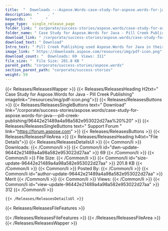 ```yaml
---
title:  "  Downloads ---Aspose.Words-case-study-for-aspose.words-for-java---pill-creek-publishing . " 
description:  "    . " 
keywords:  "    . " 
page_type:  single_release_page
folder_link: " corporate/success-stories/aspose.words/case-study-for-aspose.words-for-java---pill-creek-publishing/"
folder_name: " Case Study for Aspose.Words for Java - Pill Creek Publishing"
download_link: " /corporate/success-stories/aspose.words/case-study-for-aspose.words-for-java---pill-creek-publishing/96442e21489a4a98a582e953022d27aa"
download_text: " Download"
Intro_text: " Pill Creek Publishing used Aspose.Words for Java in their software, PAMS 3.0. No..."
image_link: " https://downloads.aspose.com/resources/img/pdf-icon.png"
download_count: "  Downloads: 69  Views: 311"
file_size: "  File Size: 201.8 KB "
parent_path: "corporate/success-stories/aspose.words"
section_parent_path: "corporate/success-stories"
weight: 59 
---
```


{{< Releases/ReleasesWapper >}}
  {{< Releases/ReleasesHeading H2txt=" Case Study for Aspose.Words for Java - Pill Creek Publishing" imagelink="/resources/img/pdf-icon.png">}}
  {{< Releases/ReleasesButtons >}}
    {{< Releases/ReleasesSingleButtons text=" Download" link="/corporate/success-stories/aspose.words/case-study-for-aspose.words-for-java---pill-creek-publishing/96442e21489a4a98a582e953022d27aa%20%20" >}}
    {{< Releases/ReleasesSingleButtons text=" Support Forum " link="https://forum.aspose.com" >}}
  {{< Releases/ReleasesButtons >}}
  {{< Releases/ReleasesFileArea >}}
    {{< Releases/ReleasesHeading h4txt="File Details">}}
    {{< Releases/ReleasesDetailsUl >}}
            {{< Common/li  >}} Downloads: {{< /Common/li >}} 
      {{< Common/li id="dwn-update-96442e21489a4a98a582e953022d27aa" >}} 69 {{< /Common/li >}} 
      {{< Common/li  >}} File Size: {{< /Common/li >}} 
      {{< Common/li id="size-update-96442e21489a4a98a582e953022d27aa" >}} 201.8 KB {{< /Common/li >}} 
      {{< Common/li  >}} Posted By: {{< /Common/li >}} 
      {{< Common/li id="author-update-96442e21489a4a98a582e953022d27aa" >}} Merit {{< /Common/li >}} 
      {{< Common/li  >}} Views: {{< /Common/li >}} 
      {{< Common/li id="view-update-96442e21489a4a98a582e953022d27aa" >}} 312 {{< /Common/li >}} 

    {{< /Releases/ReleasesDetailsUl >}}

  {{< Releases/ReleasesFileFeatures >}}
      
  {{< /Releases/ReleasesFileFeatures >}}
 {{< /Releases/ReleasesFileArea >}}
{{< /Releases/ReleasesWapper >}}


